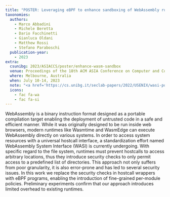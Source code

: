 ```yaml
---
title: "POSTER: Leveraging eBPF to enhance sandboxing of WebAssembly runtimes"
taxonomies:
  authors:
    - Marco Abbadini
    - Michele Beretta
    - Dario Facchinetti
    - Gianluca Oldani
    - Matthew Rossi
    - Stefano Paraboschi
  publication-year:
    - 2023
extra:
  csunibg: 2023/ASIACCS/poster/enhance-wasm-sandbox
  venue: Proceedings of the 18th ACM ASIA Conference on Computer and Communications Security (ASIACCS)
  where: Melbourne, Australia
  when: July 10-14, 2023
  note: "<a href='https://cs.unibg.it/seclab-papers/2022/USENIX/wasi-poster.pdf'>USENIX Security 2022 Poster</a>"
  icons:
    - fac fa-wa
    - fac fa-si
---
```


WebAssembly is a binary instruction format designed as a portable
compilation target enabling the deployment of untrusted code in
a safe and efficient manner. While it was originally designed to
be run inside web browsers, modern runtimes like Wasmtime and
WasmEdge can execute WebAssembly directly on various systems.
In order to access system resources with a universal hostcall interface,
a standardization effort named WebAssembly System Interface
(WASI) is currently undergoing. With specific regard to the file system,
runtimes must prevent hostcalls to access arbitrary locations,
thus they introduce security checks to only permit access to a predefined
list of directories. This approach not only suffers from poor
granularity, it is also error-prone and has led to several security
issues. In this work we replace the security checks in hostcall wrappers
with eBPF programs, enabling the introduction of fine-grained
per-module policies. Preliminary experiments confirm that our
approach introduces limited overhead to existing runtimes.
